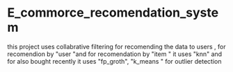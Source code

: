 # E_commorce_recomendation_system
this project uses collabrative filtering for recomending the data to users , for recomendion by "user "and for recomendation by "item "  it uses "knn" and for also bought recently it uses "fp_groth",  "k_means " for outlier detection
